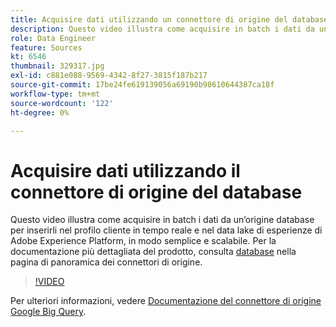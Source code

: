 ```yaml
---
title: Acquisire dati utilizzando un connettore di origine del database
description: Questo video illustra come acquisire in batch i dati da un’origine database per inserirli nel profilo cliente in tempo reale e nel data lake di esperienze di Adobe Experience Platform, in modo semplice e scalabile.
role: Data Engineer
feature: Sources
kt: 6546
thumbnail: 329317.jpg
exl-id: c881e088-9569-4342-8f27-3815f187b217
source-git-commit: 17be24fe619139056a69190b98610644387ca18f
workflow-type: tm+mt
source-wordcount: '122'
ht-degree: 0%

---
```


# Acquisire dati utilizzando il connettore di origine del database

Questo video illustra come acquisire in batch i dati da un’origine database per inserirli nel profilo cliente in tempo reale e nel data lake di esperienze di Adobe Experience Platform, in modo semplice e scalabile. Per la documentazione più dettagliata del prodotto, consulta [database](https://experienceleague.adobe.com/docs/experience-platform/sources/home.html?lang=en#database) nella pagina di panoramica dei connettori di origine.

>[!VIDEO](https://video.tv.adobe.com/v/329317?quality=12&learn=on)

Per ulteriori informazioni, vedere [Documentazione del connettore di origine Google Big Query](https://experienceleague.adobe.com/docs/experience-platform/sources/ui-tutorials/create/databases/bigquery.html).
